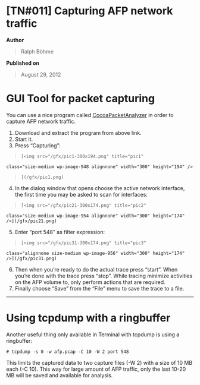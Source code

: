 # \[TN#011\] Capturing AFP network traffic

**Author**

> Ralph Böhme

**Published on**

> August 29, 2012

# GUI Tool for packet capturing

You can use a nice program called
<a href="https://www.tastycocoabytes.com/"
target="_blank">CocoaPacketAnalyzer</a> in order to capture AFP network
traffic.

1.  Download and extract the program from above link.
2.  Start it.
3.  Press “Capturing”:

>     [<img src="/gfx/pic1-300x194.png" title="pic1"
    class="size-medium wp-image-948 alignnone" width="300" height="194" />

>     ](/gfx/pic1.png)
4.  In the dialog window that opens choose the active network interface,
    the first time you may be asked to scan for interfaces:

>     [<img src="/gfx/pic21-300x174.png" title="pic2"
    class="size-medium wp-image-954 alignnone" width="300" height="174" />](/gfx/pic21.png)
5.  Enter “port 548″ as filter expression:

>     [<img src="/gfx/pic31-300x174.png" title="pic3"
    class="alignnone size-medium wp-image-956" width="300" height="174" />](/gfx/pic31.png)
6.  Then when you’re ready to do the actual trace press “start”. When
    you’re done with the trace press “stop”. While tracing minimize
    activities on the AFP volume to, only perform actions that are
    required.
7.  Finally choose “Save” from the “File” menu to save the trace to a
    file.

------------------------------------------------------------------------

# Using tcpdump with a ringbuffer

Another useful thing only available in Terminal with tcpdump is using a
ringbuffer:

    # tcpdump -s 0 -w afp.pcap -C 10 -W 2 port 548

This limits the captured data to two capture files (-W 2) with a size of
10 MB each (-C 10). This way for large amount of AFP traffic, only the
last 10-20 MB will be saved and available for analysis.
